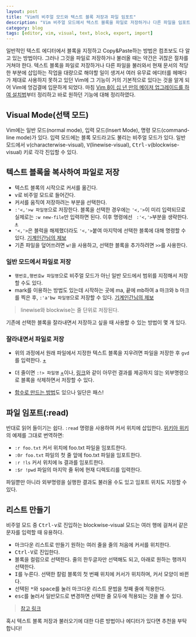 ```yaml
---
layout: post
title: "Vim의 비주얼 모드와 텍스트 블록 저장과 파일 임포트"
description: "Vim 비주얼 모드에서 텍스트 블록을 파일로 저장하거나 다른 파일을 임포트하는 방법 + blockwise 모드 활용법"
category: blog
tags: [editor, vim, visual, text, block, export, import]
---
```


일반적인 텍스트 에디터에서 블록을 지정하고 Copy&Paste하는 방법은 컴초보도 다 알고 있는 방법이다. 그러나 그것을 파일로 저장하거나 불러올 때는 약간은 귀찮은 절차를 거쳐야 한다. 텍스트 블록을 파일로 저장하거나 다른 파일을 불러와서 현재 문서의 적당한 부분에 삽입하는 작업을 대량으로 해야할 일이 생겨서 여러 유무료 에디터를 헤매다가 제대로 사용하지 못하고 있던 Vim에 그 기능이 거의 기본적으로 있다는 것을 알게 되어 Vim에 엉겁결에 입문하게 되었다. 마침 [Vim 8이 십 년 만의 메이저 업그레이드를 하여 설치법](https://nolboo.kim/blog/2016/09/16/vim-8-upgrade/)부터 정리하고 바로 원하던 기능에 대해 정리하였다.

## Visual Mode(선택 모드)

Vim에는 일반 모드(normal mode), 입력 모드(Insert Mode), 명령 모드(command-line mode)가 있다. 입력 모드에는 블록 모드라고도 불리는 비주얼 모드가 있다. 일반 모드에서 <kbd>v</kbd>(characterwise-visual), <kbd>V</kbd>(linewise-visual), <kbd>Ctrl-v</kbd>(blockwise-visual) 키로 각각 진입할 수 있다.

## 텍스트 블록을 복사하여 파일로 저장

- 텍스트 블록의 시작으로 커서를 옮긴다.
- v로 비주얼 모드로 들어간다.
- 커서를 움직여 저장하려는 부분을 선택한다.
- `:'<,'>w 파일명`으로 저장한다. 블록을 선택한 경우에는 `'<,'>`이 미리 입력되므로 실제로는 `:w new-file`만 입력하면 된다. 이후 명령에선 ` :'<,'>`부분을 생략한다. [+](http://stackoverflow.com/a/799933)
- `'<,'>`은 블럭을 해제했더라도 `'<,'>`붙여 마지막에 선택한 블록에 대해 명령할 수 있다. [기계인간님의 제보](https://twitter.com/John_Grib/status/777844548466716672) 
- 기존 파일을 덮어쓰려면 `w!`을 사용하고, 선택한 블록을 추가하려면 `>>`를 사용한다.

### 일반 모드에서 파일로 저장

- `행번호,행번호w 파일명`으로 비주얼 모드가 아닌 일반 모드에서 범위를 지정해서 저장할 수도 있다.
- mark를 이용하는 방법도 있는데 시작하는 곳에 ma, 끝에 mb하여 a 마크와 b 마크를 찍은 후, `:'a'bw 파일명`으로 저장할 수 있다. [기계인간님의 제보](https://twitter.com/John_Grib/status/777837111906926592)

> linewise와 blockwise는 줄 단위로 저장된다.

기존에 선택한 블록을 잘라내면서 저장하고 싶을 때 사용할 수 있는 방법이 몇 개 있다.

### 잘라내면서 파일로 저장

- 위의 과정에서 원래 파일에서 지정한 텍스트 블록을 지우려면 파일을 저장한 후 `gvd`를 입력한다. [+](http://vi.stackexchange.com/a/4562)

- 더 줄이면 `:!> 파일명` [+](http://stackoverflow.com/a/12236121)이나, [링크](https://coderwall.com/p/4u03pg/vim-copy-paste-selection-in-new-file)와 같이 아무런 결과를 제공하지 않는 외부명령으로 블록을 삭제하면서 저장할 수 있다.

- [함수로 만드는 방법](http://stackoverflow.com/a/7723380)도 있으나 일단은 패스!

## 파일 임포트(:read)

반대로 읽어 들이기는 쉽다. `:read` 명령을 사용하여 커서 위치에 삽입한다. [위키아 위키](http://vim.wikia.com/wiki/Insert_a_file)의 예제를 그대로 번역하면:

* `:r foo.txt`        커서 위치에 foo.txt 파일을 임포트한다.
* `:0r foo.txt`       파일의 첫 줄 앞에 foo.txt 파일을 임포트한다.
* `:r !ls`                커서 위치에 ls 결과를 임포트한다.
* `:$r !pwd`          파일의 마지막 줄 뒤에 현재 디렉토리를 입력한다.

파일뿐만 아니라 외부명령을 실행한 결과도 불러올 수도 있고 임포트 위치도 지정할 수 있다.

## 리스트 만들기

비주얼 모드 중 <kbd>Ctrl-v</kbd>로 진입하는 blockwise-visual 모드는 여러 행에 걸쳐서 같은 문자를 입력할 때 유용하다. 

- 마크다운 리스트로 만들기 원하는 여러 줄을 줄의 처음에 커서를 위치한다.
- <kbd>Ctrl-V</kbd>로 진입한다.
- 블록을 컬럼으로 선택한다. 줄의 한두글자만 선택해도 되고, 아래로 원하는 행까지 선택한다.
- <kbd>I</kbd>를 누른다. 선택한 칼럼 블록의 첫 번째 위치에 커서가 위치하며, 커서 모양이 바뀐다.
- 선택된 <kbd>*</kbd>와 <kbd>space</kbd>를 눌러 마크다운 리스트 문법을 첫째 줄에 적용한다.
- <kbd>esc</kbd>를 눌러서 일반모드로 변경하면 선택한 줄 모두에 적용되는 것을 볼 수 있다.

> [참고 링크](http://stackoverflow.com/a/14925973)

혹시 텍스트 블록 저장과 불러오기에 대한 다른 방법이나 에디터가 있다면 추천을 부탁합니다!

